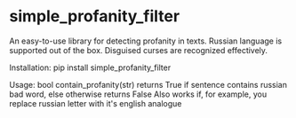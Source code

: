 # simple_profanity_filter
An easy-to-use library for detecting profanity in texts. Russian language is supported out of the box. Disguised curses are recognized effectively.

Installation:
pip install simple_profanity_filter

Usage:
bool contain_profanity(str)
returns True if sentence contains russian bad word, else otherwise returns False
Also works if, for example, you replace russian letter with it's english analogue
